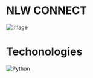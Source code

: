 # NLW CONNECT
![image](https://github.com/user-attachments/assets/32f59701-0fa4-424c-a989-e3c52ef87804)

# Techonologies
![Python](https://img.shields.io/badge/python-3670A0?style=for-the-badge&logo=python&logoColor=ffdd54)
